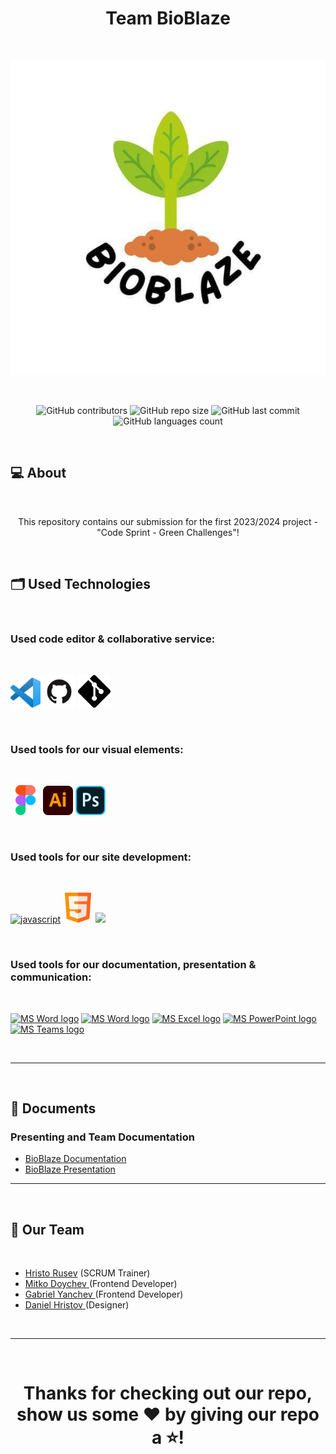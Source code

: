 <h1 align="center">Team BioBlaze</h1>

 

<p align="center">
<img src="./images/icons/team-logo.jpg"/>
</p>

 

<p align = "center">
<img alt="GitHub contributors" src="https://img.shields.io/github/contributors/AMKolev22/biot-site">
<img alt="GitHub repo size" src="https://img.shields.io/github/repo-size/AMKolev22/biot-site">
<img alt="GitHub last commit" src="https://img.shields.io/github/last-commit/AMKolev22/biot-site">
<img alt="GitHub languages count"src="https://img.shields.io/github/languages/count/AMKolev22/biot-site">
<br>

 

## 💻 About

 

<p align="center">This repository contains our submission for the first 2023/2024 project - "Code Sprint - Green Challenges"!</p>

 

## 🗂️ Used Technologies

 

### Used code editor & collaborative service:

 

<p align="left" gap="10px">
<a href="https://code.visualstudio.com/"><img src="./images/icons/Visual_Studio_Code_1.35_icon.svg.png" alt="VS code logo" width=48px /></a>
<a href="https://github.com/"><img src="./images/icons/GitHub-Mark.png" alt="GitHub logo" width=52px /></a>
<a href="https://git-scm.com/"><img src="./images/icons/Git-Icon-Black.png" alt="git logo" width=52px /></a>
</p>

 

### Used tools for our visual elements:

 

<p align="left" gap="10px">
<a href="https://www.figma.com"><img src="./images/icons/figma logo.png" alt="Figma logo" width=48px/></a>
<a href="https://www.adobe.com/bg/products/illustrator.html"><img src="./images/icons/Adobe_Illustrator_CC_icon.png" alt="Adobe logo" width=48px/></a>
<a href="https://www.adobe.com/bg/products/photoshop/"><img src="./images/icons/1200px-Adobe_Photoshop_Mobile_icon.png" alt="Photoshop logo" width=48px/></a>

 

### Used tools for our site development:

 
<p align="left" gap="10px">
<a href="https://www.javascript.com/"><img src="./repo/JavaScript-logo.png" alt="javascript" width=48px /></a>
<a href="#"><img src="./images/icons/html logo.png" alt="html" width=48px /></a>
<a href="#"><img src="./repo/sass-logo.png" width=52px /></a>
</p>


 

### Used tools for our documentation, presentation & communication:

 
<p align="left" gap="10px">
<a href="https://www.microsoft.com/en-ww/microsoft-365/onedrive/online-cloud-storage"><img src="https://www.myce.com/wp-content/images_posts/2017/03/myce-onedrive-logo.png" alt="MS Word logo" width=48px /></a>
<a href="https://www.microsoft.com/en-ww/microsoft-365/word"><img src="https://img.icons8.com/color/344/ms-word.png" alt="MS Word logo" width=48px /></a>
<a href="https://www.microsoft.com/en-ww/microsoft-365/excel"><img src="https://img.icons8.com/color/344/ms-excel.png" alt="MS Excel logo" width=48px /></a>
<a href="https://www.microsoft.com/en-ww/microsoft-365/powerpoint"><img src="https://img.icons8.com/color/344/ms-powerpoint.png" alt="MS PowerPoint logo" width=48px /></a>
<a href="https://www.microsoft.com/en/microsoft-teams/group-chat-software"><img src="https://img.icons8.com/color/344/microsoft-teams.png" alt = "MS Teams logo" width=46px /></a>
</p>

 

<hr>

 

## 📄 Documents



### Presenting and Team Documentation



- [BioBlaze Documentation](docs/BioBLaze-documentation.docx)
- [BioBlaze Presentation](docs/BioBLaze-presentation.pptx)
 


<hr>

 

## 🧒 Our Team

 

- <a href = "https://github.com/HPRusev22">Hristo Rusev</a> (SCRUM Trainer) 
- <a href = "https://github.com/MMDoychev22">Mitko Doychev </a> (Frontend Developer)
- <a href = "https://github.com/GSYanchev22">Gabriel Yanchev </a> (Frontend Developer)
- <a href = "https://github.com/DPHristov22">Daniel Hristov </a> (Designer)


 

<hr>

 

<h1 align="center">Thanks for checking out our repo, show us some ❤️ by giving our repo a ⭐️!</h1>